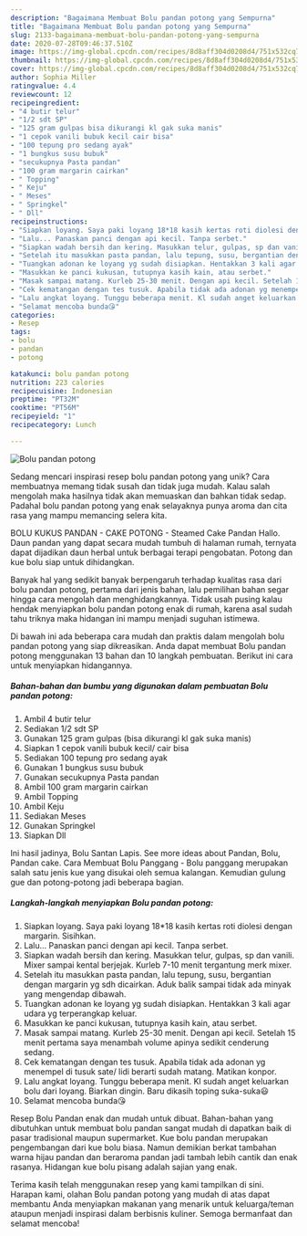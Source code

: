 ```yaml
---
description: "Bagaimana Membuat Bolu pandan potong yang Sempurna"
title: "Bagaimana Membuat Bolu pandan potong yang Sempurna"
slug: 2133-bagaimana-membuat-bolu-pandan-potong-yang-sempurna
date: 2020-07-28T09:46:37.510Z
image: https://img-global.cpcdn.com/recipes/8d8aff304d0208d4/751x532cq70/bolu-pandan-potong-foto-resep-utama.jpg
thumbnail: https://img-global.cpcdn.com/recipes/8d8aff304d0208d4/751x532cq70/bolu-pandan-potong-foto-resep-utama.jpg
cover: https://img-global.cpcdn.com/recipes/8d8aff304d0208d4/751x532cq70/bolu-pandan-potong-foto-resep-utama.jpg
author: Sophia Miller
ratingvalue: 4.4
reviewcount: 12
recipeingredient:
- "4 butir telur"
- "1/2 sdt SP"
- "125 gram gulpas bisa dikurangi kl gak suka manis"
- "1 cepok vanili bubuk kecil cair bisa"
- "100 tepung pro sedang ayak"
- "1 bungkus susu bubuk"
- "secukupnya Pasta pandan"
- "100 gram margarin cairkan"
- " Topping"
- " Keju"
- " Meses"
- " Springkel"
- " Dll"
recipeinstructions:
- "Siapkan loyang. Saya paki loyang 18*18 kasih kertas roti diolesi dengan margarin. Sisihkan."
- "Lalu... Panaskan panci dengan api kecil. Tanpa serbet."
- "Siapkan wadah bersih dan kering. Masukkan telur, gulpas, sp dan vanili. Mixer sampai kental berjejak. Kurleb 7-10 menit tergantung merk mixer."
- "Setelah itu masukkan pasta pandan, lalu tepung, susu, bergantian dengan margarin yg sdh dicairkan. Aduk balik sampai tidak ada minyak yang mengendap dibawah."
- "Tuangkan adonan ke loyang yg sudah disiapkan. Hentakkan 3 kali agar udara yg terperangkap keluar."
- "Masukkan ke panci kukusan, tutupnya kasih kain, atau serbet."
- "Masak sampai matang. Kurleb 25-30 menit. Dengan api kecil. Setelah 15 menit pertama saya menambah volume apinya sedikit cenderung sedang."
- "Cek kematangan dengan tes tusuk. Apabila tidak ada adonan yg menempel di tusuk sate/ lidi berarti sudah matang. Matikan konpor."
- "Lalu angkat loyang. Tunggu beberapa menit. Kl sudah anget keluarkan bolu dari loyang. Biarkan dingin. Baru dikasih toping suka-suka😃"
- "Selamat mencoba bunda😘"
categories:
- Resep
tags:
- bolu
- pandan
- potong

katakunci: bolu pandan potong 
nutrition: 223 calories
recipecuisine: Indonesian
preptime: "PT32M"
cooktime: "PT56M"
recipeyield: "1"
recipecategory: Lunch

---
```



![Bolu pandan potong](https://img-global.cpcdn.com/recipes/8d8aff304d0208d4/751x532cq70/bolu-pandan-potong-foto-resep-utama.jpg)

Sedang mencari inspirasi resep bolu pandan potong yang unik? Cara membuatnya memang tidak susah dan tidak juga mudah. Kalau salah mengolah maka hasilnya tidak akan memuaskan dan bahkan tidak sedap. Padahal bolu pandan potong yang enak selayaknya punya aroma dan cita rasa yang mampu memancing selera kita.

BOLU KUKUS PANDAN - CAKE POTONG - Steamed Cake Pandan Hallo. Daun pandan yang dapat secara mudah tumbuh di halaman rumah, ternyata dapat dijadikan daun herbal untuk berbagai terapi pengobatan. Potong dan kue bolu siap untuk dihidangkan.

Banyak hal yang sedikit banyak berpengaruh terhadap kualitas rasa dari bolu pandan potong, pertama dari jenis bahan, lalu pemilihan bahan segar hingga cara mengolah dan menghidangkannya. Tidak usah pusing kalau hendak menyiapkan bolu pandan potong enak di rumah, karena asal sudah tahu triknya maka hidangan ini mampu menjadi suguhan istimewa.


Di bawah ini ada beberapa cara mudah dan praktis dalam mengolah bolu pandan potong yang siap dikreasikan. Anda dapat membuat Bolu pandan potong menggunakan 13 bahan dan 10 langkah pembuatan. Berikut ini cara untuk menyiapkan hidangannya.

<!--inarticleads1-->

##### Bahan-bahan dan bumbu yang digunakan dalam pembuatan Bolu pandan potong:

1. Ambil 4 butir telur
1. Sediakan 1/2 sdt SP
1. Gunakan 125 gram gulpas (bisa dikurangi kl gak suka manis)
1. Siapkan 1 cepok vanili bubuk kecil/ cair bisa
1. Sediakan 100 tepung pro sedang ayak
1. Gunakan 1 bungkus susu bubuk
1. Gunakan secukupnya Pasta pandan
1. Ambil 100 gram margarin cairkan
1. Ambil  Topping
1. Ambil  Keju
1. Sediakan  Meses
1. Gunakan  Springkel
1. Siapkan  Dll


Ini hasil jadinya, Bolu Santan Lapis. See more ideas about Pandan, Bolu, Pandan cake. Cara Membuat Bolu Panggang - Bolu panggang merupakan salah satu jenis kue yang disukai oleh semua kalangan. Kemudian gulung gue dan potong-potong jadi beberapa bagian. 

<!--inarticleads2-->

##### Langkah-langkah menyiapkan Bolu pandan potong:

1. Siapkan loyang. Saya paki loyang 18*18 kasih kertas roti diolesi dengan margarin. Sisihkan.
1. Lalu... Panaskan panci dengan api kecil. Tanpa serbet.
1. Siapkan wadah bersih dan kering. Masukkan telur, gulpas, sp dan vanili. Mixer sampai kental berjejak. Kurleb 7-10 menit tergantung merk mixer.
1. Setelah itu masukkan pasta pandan, lalu tepung, susu, bergantian dengan margarin yg sdh dicairkan. Aduk balik sampai tidak ada minyak yang mengendap dibawah.
1. Tuangkan adonan ke loyang yg sudah disiapkan. Hentakkan 3 kali agar udara yg terperangkap keluar.
1. Masukkan ke panci kukusan, tutupnya kasih kain, atau serbet.
1. Masak sampai matang. Kurleb 25-30 menit. Dengan api kecil. Setelah 15 menit pertama saya menambah volume apinya sedikit cenderung sedang.
1. Cek kematangan dengan tes tusuk. Apabila tidak ada adonan yg menempel di tusuk sate/ lidi berarti sudah matang. Matikan konpor.
1. Lalu angkat loyang. Tunggu beberapa menit. Kl sudah anget keluarkan bolu dari loyang. Biarkan dingin. Baru dikasih toping suka-suka😃
1. Selamat mencoba bunda😘


Resep Bolu Pandan enak dan mudah untuk dibuat. Bahan-bahan yang dibutuhkan untuk membuat bolu pandan sangat mudah di dapatkan baik di pasar tradisional maupun supermarket. Kue bolu pandan merupakan pengembangan dari kue bolu biasa. Namun demikian berkat tambahan warna hijau pandan dan beraroma pandan jadi tambah lebih cantik dan enak rasanya. Hidangan kue bolu pisang adalah sajian yang enak. 

Terima kasih telah menggunakan resep yang kami tampilkan di sini. Harapan kami, olahan Bolu pandan potong yang mudah di atas dapat membantu Anda menyiapkan makanan yang menarik untuk keluarga/teman ataupun menjadi inspirasi dalam berbisnis kuliner. Semoga bermanfaat dan selamat mencoba!
